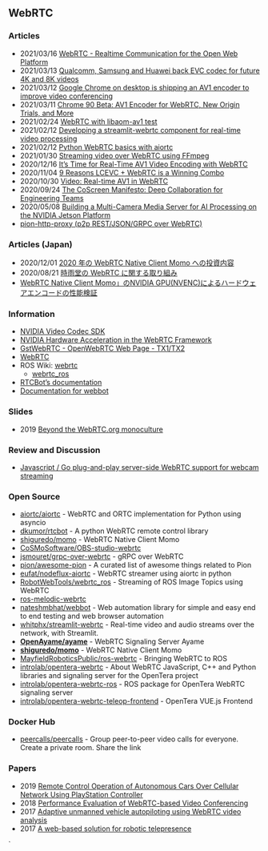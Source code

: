 ## WebRTC


### Articles
- 2021/03/16 [WebRTC - Realtime Communication for the Open Web Platform](https://queue.acm.org/detail.cfm?id=3457587)
- 2021/03/13 [Qualcomm, Samsung and Huawei back EVC codec for future 4K and 8K videos](https://www.gsmarena.com/qualcomm_samsung_and_huawei_back_evc_codec_for_future_4k_and_8k_videos-news-43170.php)
- 2021/03/12 [Google Chrome on desktop is shipping an AV1 encoder to improve video conferencing](https://www.xda-developers.com/google-chrome-desktop-shipping-av1-encoder-improve-video-conferencing/)
- 2021/03/11 [Chrome 90 Beta: AV1 Encoder for WebRTC, New Origin Trials, and More](https://blog.chromium.org/2021/03/chrome-90-beta-av1-encoder-for-webrtc.html)
- 2021/02/24 [WebRTC with libaom-av1 test](https://www.iiwnz.com/webrtc-with-libaom-av1/)
- 2021/02/12 [Developing a streamlit-webrtc component for real-time video processing](https://blog.streamlit.io/how-to-build-the-streamlit-webrtc-component/)
- 2021/02/12 [Python WebRTC basics with aiortc](https://dev.to/whitphx/python-webrtc-basics-with-aiortc-48id)
- 2021/01/30 [Streaming video over WebRTC using FFmpeg](https://blog.maxwellgale.com/2021/01/30/streaming-video-over-webrtc-using-ffmpeg/)
- 2020/12/16 [It’s Time for Real-Time AV1 Video Encoding with WebRTC](https://medium.com/millicast/its-time-for-real-time-av1-video-encoding-withwebrtc-75a6aa64777c)
- 2020/11/04 [9 Reasons LCEVC + WebRTC is a Winning Combo](https://www.red5pro.com/blog/9-reasons-lcevc-webrtc-is-a-winning-combo/)
- 2020/10/30 [Video: Real-time AV1 in WebRTC](https://thebroadcastknowledge.com/2020/10/30/video-real-time-av1-in-webrtc/)
- 2020/09/24 [The CoScreen Manifesto: Deep Collaboration for Engineering Teams](https://medium.com/coscreen/the-coscreen-manifesto-deep-collaboration-for-engineering-teams-5a5305ec8445)
- 2020/05/08 [Building a Multi-Camera Media Server for AI Processing on the NVIDIA Jetson Platform](https://developer.nvidia.com/blog/building-multi-camera-media-server-ai-processing-jetson/)
- [pion-http-proxy (p2p REST/JSON/GRPC over WebRTC)](https://www.gitmemory.com/issue/pion/awesome-pion/14/753387891)



### Articles (Japan)
- 2020/12/01 [2020 年の WebRTC Native Client Momo への投資内容](https://medium.com/shiguredo/2020-%E5%B9%B4%E3%81%AE-webrtc-native-client-momo-%E3%81%B8%E3%81%AE%E6%8A%95%E8%B3%87%E5%86%85%E5%AE%B9-4d9828327f1d)
- 2020/08/21 [時雨堂の WebRTC に関する取り組み](https://medium.com/shiguredo/%E6%99%82%E9%9B%A8%E5%A0%82%E3%81%AE-webrtc-%E3%81%AB%E9%96%A2%E3%81%99%E3%82%8B%E5%8F%96%E3%82%8A%E7%B5%84%E3%81%BF-49c9ccd71638)
- [WebRTC Native Client Momo」のNVIDIA GPU(NVENC)によるハードウェアエンコードの性能検証](https://tech-blog.optim.co.jp/entry/2020/05/20/080000)



### Information
- [NVIDIA Video Codec SDK](https://developer.nvidia.com/nvidia-video-codec-sdk)
- [NVIDIA Hardware Acceleration in the WebRTC Framework](https://docs.nvidia.com/jetson/l4t/index.html#page/Tegra%20Linux%20Driver%20Package%20Development%20Guide/hardware_acceleration_in_webrtc.html)
- [GstWebRTC - OpenWebRTC Web Page - TX1/TX2](https://developer.ridgerun.com/wiki/index.php?title=GstWebRTC_-_OpenWebRTC_Web_Page_-_TX1/TX2)
- [WebRTC](https://wiki.nikitavoloboev.xyz/web/webrtc)
- ROS Wiki: [webrtc](http://wiki.ros.org/webrtc)
    - [webrtc_ros](http://wiki.ros.org/webrtc_ros)
- [RTCBot’s documentation](https://rtcbot.readthedocs.io/en/latest/)
- [Documentation for webbot](https://webbot.readthedocs.io/en/latest/)


### Slides
- 2019 [Beyond the WebRTC.org monoculture](https://archive.fosdem.org/2019/schedule/event/beyond_webrtc_monoculture/attachments/slides/3219/export/events/attachments/beyond_webrtc_monoculture/slides/3219/Beyond_the_WebRTC_org_monoculture.pdf)


### Review and Discussion
- [Javascript / Go plug-and-play server-side WebRTC support for webcam streaming](https://codereview.stackexchange.com/questions/248425/javascript-go-plug-and-play-server-side-webrtc-support-for-webcam-streaming)


### Open Source
- [aiortc/aiortc](https://github.com/aiortc/aiortc) - WebRTC and ORTC implementation for Python using asyncio
- [dkumor/rtcbot](https://github.com/dkumor/rtcbot) - A python WebRTC remote control library
- [shiguredo/momo](https://github.com/shiguredo/momo) - WebRTC Native Client Momo
- [CoSMoSoftware/OBS-studio-webrtc](https://github.com/CoSMoSoftware/OBS-studio-webrtc)
- [jsmouret/grpc-over-webrtc](https://github.com/jsmouret/grpc-over-webrtc) - gRPC over WebRTC
- [pion/awesome-pion](https://github.com/pion/awesome-pion) - A curated list of awesome things related to Pion
- [eufat/nodeflux-aiortc](https://github.com/eufat/nodeflux-aiortc) - WebRTC streamer using aiortc in python
- [RobotWebTools/webrtc_ros](https://github.com/RobotWebTools/webrtc_ros) - Streaming of ROS Image Topics using WebRTC
- [ros-melodic-webrtc](http://ftp.osuosl.org/pub/ros-shadow-fixed/pool/main/r/ros-melodic-webrtc/)
- [nateshmbhat/webbot](https://github.com/nateshmbhat/webbot) - Web automation library for simple and easy end to end testing and web browser automation
- [whitphx/streamlit-webrtc](https://github.com/whitphx/streamlit-webrtc) - Real-time video and audio streams over the network, with Streamlit.
- [**OpenAyame/ayame**](https://github.com/OpenAyame/ayame) - WebRTC Signaling Server Ayame
- [**shiguredo/momo**](https://github.com/shiguredo/momo) - WebRTC Native Client Momo
- [MayfieldRoboticsPublic/ros-webrtc](https://github.com/MayfieldRoboticsPublic/ros-webrtc) - Bringing WebRTC to ROS
- [introlab/opentera-webrtc](https://github.com/introlab/opentera-webrtc) - About
WebRTC JavaScript, C++ and Python libraries and signaling server for the OpenTera project
- [introlab/opentera-webrtc-ros](https://github.com/introlab/opentera-webrtc-ros) - ROS package for OpenTera WebRTC signaling server
- [introlab/opentera-webrtc-teleop-frontend](https://github.com/introlab/opentera-webrtc-teleop-frontend) - OpenTera VUE.js Frontend


### Docker Hub
- [peercalls/peercalls](https://hub.docker.com/r/peercalls/peercalls) - Group peer-to-peer video calls for everyone. Create a private room. Share the link


### Papers
- 2019 [Remote Control Operation of Autonomous Cars Over Cellular Network Using PlayStation Controller](https://www.diva-portal.org/smash/get/diva2:1329160/FULLTEXT01.pdf)
- 2018 [Performance Evaluation of WebRTC-based Video Conferencing](https://www.researchgate.net/publication/323950925_Performance_Evaluation_of_WebRTC-based_Video_Conferencing)
- 2017 [Adaptive unmanned vehicle autopiloting using WebRTC video analysis](https://pergamos.lib.uoa.gr/uoa/dl/frontend/file/lib/default/data/1725621/theFile)
- 2017 [A web-based solution for robotic telepresence](https://journals.sagepub.com/doi/pdf/10.1177/1729881417743738)


`


